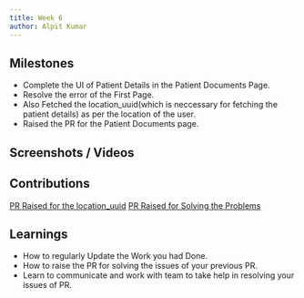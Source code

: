 ```yaml
---
title: Week 6
author: Alpit Kumar
---
```


## Milestones
- Complete the UI of Patient Details in the Patient Documents Page.
- Resolve the error of the First Page.
- Also Fetched the location_uuid(which is neccessary for fetching the patient details) as per the location of the user.
- Raised the PR for the Patient Documents page.

## Screenshots / Videos 

## Contributions
[PR Raised for the location_uuid](https://github.com/Bahmni/patient-doc-upload-frontend/commit/522444ccb0b2be7ed3f53bb5abd42288fd2ce3a8)
[PR Raised for Solving the Problems](https://github.com/Bahmni/patient-doc-upload-frontend/commit/4bb46e3efe1d11c73f663d5e4b07e5bde79b2273)

## Learnings
- How to regularly Update the Work you had Done.
- How to raise the PR for solving the issues of your previous PR.
- Learn to communicate and work with team to take help in resolving your issues of PR.